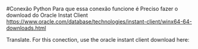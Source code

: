 #Conexão Python
Para que essa conexão funcione é Preciso fazer o download do 
Oracle Instat Client https://www.oracle.com/database/technologies/instant-client/winx64-64-downloads.html 

Translate. 
For this conection, use the oracle instant client download here: 
